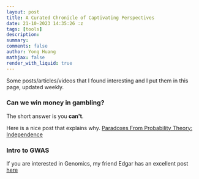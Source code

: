 ```yaml
---
layout: post
title: A Curated Chronicle of Captivating Perspectives
date: 21-10-2023 14:35:26 :z
tags: [tools]
description:
summary:
comments: false
author: Yong Huang
mathjax: false
render_with_liquid: true
---
```



Some posts/articles/videos that I found interesting and I put them in this page, updated weekly.


### Can we win money in gambling? 

The short answer is you **can't**. 

Here is a nice post that explains why. [Paradoxes From Probability Theory: Independence](https://sites.pitt.edu/~jdnorton/teaching/paradox/chapters/probability_from_independence/probability_from_independence.html)

### Intro to GWAS

If you are interested in Genomics, my friend Edgar has an excellent post [here](https://emarro.github.io/posts/ml-in-bio/)











